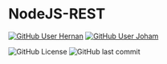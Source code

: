 # NodeJS-REST

[![GitHub User Hernan](https://img.shields.io/badge/GitHub-hernanChain-blue?style=plastic&logo=github&link=https://github.com/hernanChain)](https://github.com/hernanChain)
[![GitHub User Joham](https://img.shields.io/badge/GitHub-JohamSMC-green?style=plastic&logo=github&link=https://github.com/JohamSMC)](https://github.com/JohamSMC)

![GitHub License](https://img.shields.io/github/license/JohamSMC/get-User-Tweets?style=style=flat-square)
![GitHub last commit](https://img.shields.io/github/last-commit/hernanChain/NodeJS-REST?style=style=flat-square)
